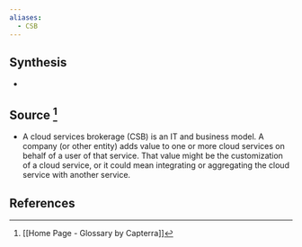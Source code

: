 ```yaml
---
aliases:
  - CSB
---
```

## Synthesis
- 
## Source [^1]
- A cloud services brokerage (CSB) is an IT and business model. A company (or other entity) adds value to one or more cloud services on behalf of a user of that service. That value might be the customization of a cloud service, or it could mean integrating or aggregating the cloud service with another service.
## References

[^1]: [[Home Page - Glossary by Capterra]]